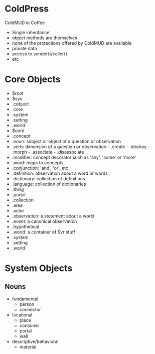 # ColdPress

ColdMUD in Coffee

- Single inheritance
- object methods are themselves
- none of the protections offered by ColdMUD are available
 - private data
 - access to sender()/caller()
 - etc

# Core Objects

- $root
 - $sys
  - .cobject
  - .core
  - .system
  - .setting
  - .world
 - $core
  - .concept
   - .noun: subject or object of a question or observation
   - .verb: dimension of a question or observation
    - .create
    - .destroy
    - .morph
    - .associate
    - .disassociate
   - .modifier: concept decorator such as 'any', 'some' or 'more'
   - .word: maps to concepts
   - .conjunction: 'and', 'or', etc
   - .definition: observation about a word or words
   - .dictionary: collection of definitions
   - .language: collection of dictionaries
  - .thing
   - .portal
   - .collection
   - .area
   - .actor
  - .observation: a statement about a world
   - .event: a canonical observation
   - .hypothetical
  - .world: a container of $vr stuff
  - .system
  - .setting
  - .world

# System Objects

## Nouns

- fundamental
  - person
  - connector
- locational
  - place
  - container
  - portal
  - wall
- descriptive/behavioral
  - material
